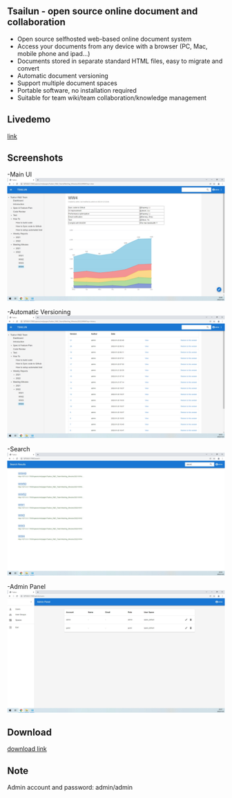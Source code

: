 ## Tsailun - open source online document and collaboration

- Open source selfhosted web-based online document system
- Access your documents from any device with a browser (PC, Mac, mobile phone and ipad...)
- Documents stored in separate standard HTML files, easy to migrate and convert
- Automatic document versioning
- Support multiple document spaces
- Portable software, no installation required
- Suitable for team wiki/team collaboration/knowledge management

## Livedemo
[link](http://tsailun.com.cn/demo)

## Screenshots
-Main UI
 ![Main UI](https://github.com/lisupeng/misc/raw/main/screenshots/v0.9.7/view.jpg)

-Automatic Versioning
 ![Automatic Versioning](https://github.com/lisupeng/misc/raw/main/screenshots/v0.9.7/versioning.jpg)

-Search
 ![Search](https://github.com/lisupeng/misc/raw/main/screenshots/v0.9.7/search.jpg)

-Admin Panel
 ![Admin Panel](https://github.com/lisupeng/misc/raw/main/screenshots/v0.9.7/admin.jpg)

## Download
[download link](https://github.com/lisupeng/tsailunreleases)

## Note
Admin account and password: admin/admin
